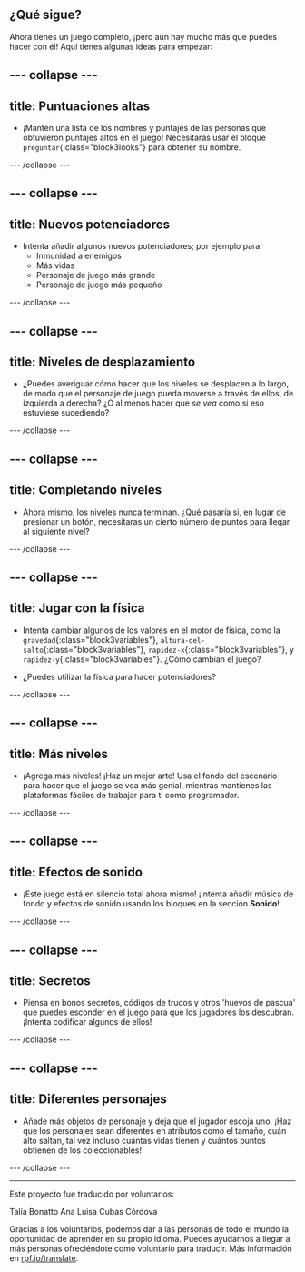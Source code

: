 ## ¿Qué sigue?

Ahora tienes un juego completo, ¡pero aún hay mucho más que puedes hacer con él! Aquí tienes algunas ideas para empezar:

--- collapse ---
---
title: Puntuaciones altas
---

+ ¡Mantén una lista de los nombres y puntajes de las personas que obtuvieron puntajes altos en el juego! Necesitarás usar el bloque `preguntar`{:class="block3looks"} para obtener su nombre.

--- /collapse ---

--- collapse ---
---
title: Nuevos potenciadores
---

+ Intenta añadir algunos nuevos potenciadores; por ejemplo para: 
  + Inmunidad a enemigos
  + Más vidas
  + Personaje de juego más grande
  + Personaje de juego más pequeño

--- /collapse ---

--- collapse ---
---
title: Niveles de desplazamiento
---

+ ¿Puedes averiguar cómo hacer que los niveles se desplacen a lo largo, de modo que el personaje de juego pueda moverse a través de ellos, de izquierda a derecha? ¿O al menos hacer que *se vea* como si eso estuviese sucediendo?

--- /collapse ---

--- collapse ---
---
title: Completando niveles
---

+ Ahora mismo, los niveles nunca terminan. ¿Qué pasaría si, en lugar de presionar un botón, necesitaras un cierto número de puntos para llegar al siguiente nivel?

--- /collapse ---

--- collapse ---
---
title: Jugar con la física
---

+ Intenta cambiar algunos de los valores en el motor de física, como la `gravedad`{:class="block3variables"}, `altura-del-salto`{:class="block3variables"}, `rapidez-x`{:class="block3variables"}, y `rapidez-y`{:class="block3variables"}. ¿Cómo cambian el juego?

+ ¿Puedes utilizar la física para hacer potenciadores?

--- /collapse ---

--- collapse ---
---
title: Más niveles
---

+ ¡Agrega más niveles! ¡Haz un mejor arte! Usa el fondo del escenario para hacer que el juego se vea más genial, mientras mantienes las plataformas fáciles de trabajar para ti como programador.

--- /collapse ---

--- collapse ---
---
title: Efectos de sonido
---

+ ¡Este juego está en silencio total ahora mismo! ¡Intenta añadir música de fondo y efectos de sonido usando los bloques en la sección **Sonido**!

--- /collapse ---

--- collapse ---
---
title: Secretos
---

+ Piensa en bonos secretos, códigos de trucos y otros 'huevos de pascua' que puedes esconder en el juego para que los jugadores los descubran. ¡Intenta codificar algunos de ellos!

--- /collapse ---

--- collapse ---
---
title: Diferentes personajes
---

+ Añade más objetos de personaje y deja que el jugador escoja uno. ¡Haz que los personajes sean diferentes en atributos como el tamaño, cuán alto saltan, tal vez incluso cuántas vidas tienen y cuántos puntos obtienen de los coleccionables! 

--- /collapse ---

***

Este proyecto fue traducido por voluntarios:

Talía Bonatto
Ana Luisa Cubas Córdova

Gracias a los voluntarios, podemos dar a las personas de todo el mundo la oportunidad de aprender en su propio idioma. Puedes ayudarnos a llegar a más personas ofreciéndote como voluntario para traducir. Más información en [rpf.io/translate](https://rpf.io/translate).